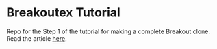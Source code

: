 # Breakoutex Tutorial

Repo for the Step 1 of the tutorial for making a complete Breakout clone. Read the article [here](https://medium.com/p/af759c7cd2b2).
